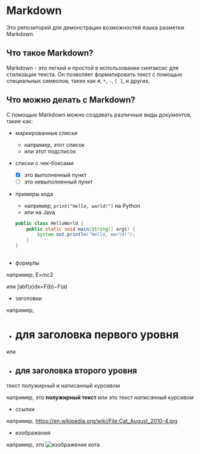 
# Markdown

Это репозиторий для демонстрации возможностей языка разметки Markdown.

## Что такое Markdown?

Markdown - это легкий и простой в использовании синтаксис для стилизации текста. Он позволяет форматировать текст с помощью специальных символов, таких как `#`, `*`, `-`, `[ ]`, и других.

## Что можно делать с Markdown?

С помощью Markdown можно создавать различные виды документов, такие как:

- маркированные списки
  - например, этот список
  - или этот подсписок
- списки с чек-боксами
  - [x] это выполненный пункт
  - [ ] это невыполненный пункт
- примеры кода
  - например, `print("Hello, world!")` на Python
  - или на Java

  ```java
  public class HelloWorld {
      public static void main(String[] args) {
          System.out.println("Hello, world!");
      }
  }



- формулы

например, E=mc2

или ∫ab​f(x)dx=F(b)−F(a)



- заголовки

например, 
- # для заголовка первого уровня
или 
- ## для заголовка второго уровня


текст полужирный и написанный курсивом

например, это **полужирный текст**
или это текст *написанный курсивом*


- ссылки

например, https://en.wikipedia.org/wiki/File:Cat_August_2010-4.jpg

- изображения

например, это  ![изображение кота](https://en.wikipedia.org/wiki/File:Cat_August_2010-4.jpg)
